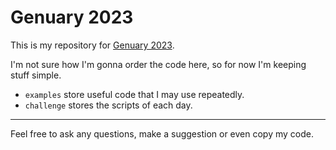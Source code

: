 # Genuary 2023

This is my repository for [Genuary 2023](https://genuary.art).

I'm not sure how I'm gonna order the code here, so for now I'm keeping stuff simple.

- `examples` store useful code that I may use repeatedly.
- `challenge` stores the scripts of each day.

---

Feel free to ask any questions, make a suggestion or even copy my code.
